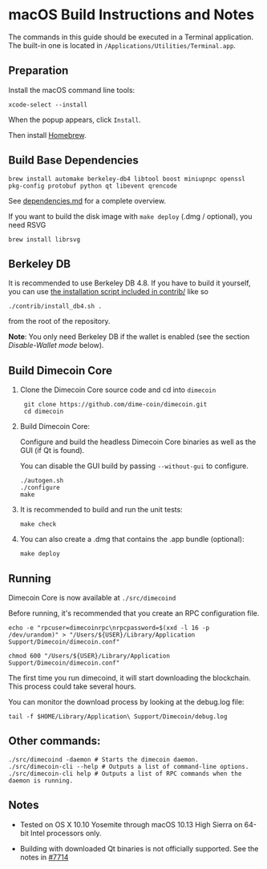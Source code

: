 macOS Build Instructions and Notes
====================================
The commands in this guide should be executed in a Terminal application.
The built-in one is located in `/Applications/Utilities/Terminal.app`.

Preparation
-----------
Install the macOS command line tools:

`xcode-select --install`

When the popup appears, click `Install`.

Then install [Homebrew](https://brew.sh).

Build Base Dependencies
----------------------

    brew install automake berkeley-db4 libtool boost miniupnpc openssl pkg-config protobuf python qt libevent qrencode

See [dependencies.md](dependencies.md) for a complete overview.

If you want to build the disk image with `make deploy` (.dmg / optional), you need RSVG

    brew install librsvg

Berkeley DB
-----------
It is recommended to use Berkeley DB 4.8. If you have to build it yourself,
you can use [the installation script included in contrib/](/contrib/install_db4.sh)
like so

```shell
./contrib/install_db4.sh .
```

from the root of the repository.

**Note**: You only need Berkeley DB if the wallet is enabled (see the section *Disable-Wallet mode* below).

Build Dimecoin Core
------------------------

1. Clone the Dimecoin Core source code and cd into `dimecoin`

        git clone https://github.com/dime-coin/dimecoin.git
        cd dimecoin

2.  Build Dimecoin Core:

    Configure and build the headless Dimecoin Core binaries as well as the GUI (if Qt is found).

    You can disable the GUI build by passing `--without-gui` to configure.

        ./autogen.sh
        ./configure
        make

3.  It is recommended to build and run the unit tests:

        make check

4.  You can also create a .dmg that contains the .app bundle (optional):

        make deploy

Running
-------

Dimecoin Core is now available at `./src/dimecoind`

Before running, it's recommended that you create an RPC configuration file.

    echo -e "rpcuser=dimecoinrpc\nrpcpassword=$(xxd -l 16 -p /dev/urandom)" > "/Users/${USER}/Library/Application Support/Dimecoin/dimecoin.conf"

    chmod 600 "/Users/${USER}/Library/Application Support/Dimecoin/dimecoin.conf"

The first time you run dimecoind, it will start downloading the blockchain. This process could take several hours.

You can monitor the download process by looking at the debug.log file:

    tail -f $HOME/Library/Application\ Support/Dimecoin/debug.log

Other commands:
-------

    ./src/dimecoind -daemon # Starts the dimecoin daemon.
    ./src/dimecoin-cli --help # Outputs a list of command-line options.
    ./src/dimecoin-cli help # Outputs a list of RPC commands when the daemon is running.

Notes
-----

* Tested on OS X 10.10 Yosemite through macOS 10.13 High Sierra on 64-bit Intel processors only.

* Building with downloaded Qt binaries is not officially supported. See the notes in [#7714](https://github.com/bitcoin/bitcoin/issues/7714)
